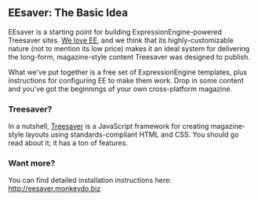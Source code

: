 ## EEsaver: The Basic Idea

EEsaver is a starting point for building ExpressionEngine-powered Treesaver sites. [We love EE](http://monkeydo.biz/), and we think that its highly-customizable nature (not to mention its low price) makes it an ideal system for delivering the long-form, magazine-style content Treesaver was designed to publish.

What we've put together is a free set of ExpressionEngine templates, plus instructions for configuring EE to make them work. Drop in some content and you've got the beginnings of your own cross-platform magazine.

### Treesaver?

In a nutshell, [Treesaver](http://treesaver.net/) is a JavaScript framework for creating magazine-style layouts using standards-compliant HTML and CSS. You should go read about it; it has a ton of features.

### Want more?

You can find detailed installation instructions here: http://eesaver.monkeydo.biz
